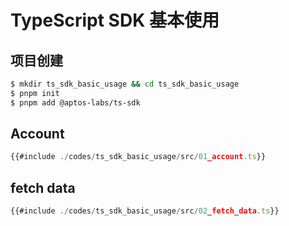# TypeScript SDK 基本使用

## 项目创建

```bash
$ mkdir ts_sdk_basic_usage && cd ts_sdk_basic_usage
$ pnpm init
$ pnpm add @aptos-labs/ts-sdk
```

## Account

```ts
{{#include ./codes/ts_sdk_basic_usage/src/01_account.ts}}
```

## fetch data

```ts
{{#include ./codes/ts_sdk_basic_usage/src/02_fetch_data.ts}}
```
